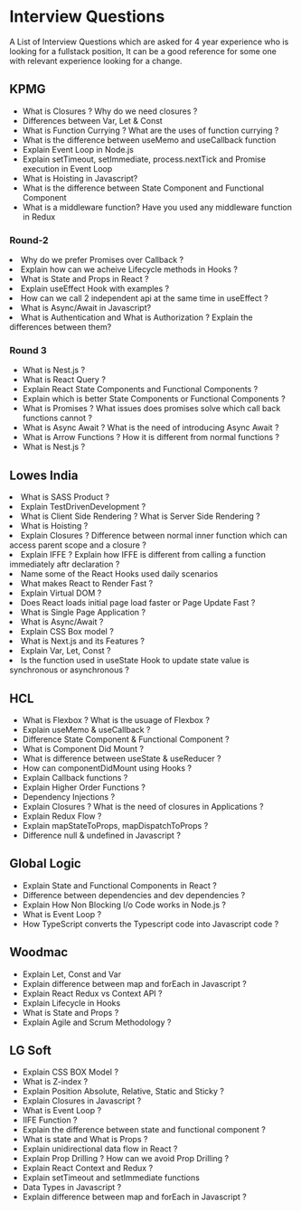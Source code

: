 # Interview Questions
A List of Interview Questions which are asked for 4 year experience who is looking for a fullstack position, It can be a good reference for some one with relevant experience looking for a change. 

<h2>KPMG</h2>
<ul>
  <li>What is Closures ? Why do we need closures ?</li>
  <li> Differences between Var, Let & Const</li>
<li>What is Function Currying ? What are the uses of function currying ? </li>
  <li>What is the difference between useMemo and useCallback function</li>
<li>Explain Event Loop in Node.js</li>
<li> Explain setTimeout, setImmediate, process.nextTick and Promise execution in Event Loop</li>
<li> What is Hoisting in Javascript?</li>
<li>What is the difference between State Component and Functional Component</li>
<li> What is a middleware function? Have you used any middleware function in Redux</li>
</ul>

<h3> Round-2</h3>
<li>Why do we prefer Promises over Callback ? </li>
<li> Explain how can we acheive Lifecycle methods in Hooks ? </li>
<li> What is State and Props in React ? </li>
<li> Explain useEffect Hook with examples ? </li>
<li> How can we call 2 independent api at the same time in useEffect ? </li>
<li> What is Async/Await in Javascript?</li>
<li> What is Authentication and What is Authorization ? Explain the differences between them?</li>

<h3> Round 3</h3>
<ul>
  <li>What is Nest.js ? </li>
  <li> What is React Query ?</li>
  <li> Explain React State Components and Functional Components ?</li>
  <li> Explain which is better State Components or Functional Components ? </li>
  <li> What is Promises ?  What issues does promises solve which call back functions cannot ? </li>
  <li> What is Async Await ? What is the need of introducing Async Await ? </li>
  <li> What is Arrow Functions ? How it is different from normal functions ? </li>
  <li> What is Nest.js ?</li>
</ul>

<h2> Lowes India</h2>
<li> What is SASS Product ? </li>
<li> Explain TestDrivenDevelopment ? </li>
<li> What is Client Side Rendering ? What is Server Side Rendering ? </li>
<li> What is Hoisting ? </li>
<li> Explain Closures ? Difference between normal inner function which can access parent scope and a closure ? </li>
<li> Explain IFFE ? Explain how IFFE is different from calling a function immediately aftr declaration ? </li>
<li> Name some of the React Hooks used daily scenarios</li>
<li> What makes React to Render Fast ?</li>
<li> Explain Virtual DOM ? </li>
<li> Does React loads initial page load faster or Page Update Fast ? </li>
<li> What is Single Page Application ?</li>
<li> What is Async/Await ? </li>
<li> Explain CSS Box model ? </li>
<li> What is Next.js and its Features ?</li>
<li> Explain Var, Let, Const ? </li>
<li> Is the function used in useState Hook to update state value is synchronous or asynchronous ? </li>

<h2> HCL </h2>
<ul>
<li>What is Flexbox ? What is the usuage of Flexbox ? </li>
<li> Explain useMemo & useCallback ? </li>
<li>Difference State Component & Functional Component ? </li>
<li> What is Component Did Mount ? </li>
<li>What is difference between useState & useReducer ? </li>
<li> How can componentDidMount using Hooks ? </li>
<li> Explain Callback functions ? </li>
<li> Explain Higher Order Functions ? </li>
<li> Dependency Injections ? </li>
<li> Explain Closures ? What is the need of closures in Applications ? </li>
<li> Explain Redux Flow ? </li>
<li>Explain mapStateToProps, mapDispatchToProps ? </li>
<li> Difference null & undefined in Javascript ? </li>
</ul>


<h2> Global Logic</h2>
<ul>
  <li>Explain State and Functional Components in React ?  </li>
  <li> Difference between dependencies and dev dependencies ? </li>
  <li> Explain How Non Blocking I/o Code works in Node.js ? </li>
  <li> What is Event Loop ?</li>
  <li> How TypeScript converts the Typescript code into Javascript code ?</li>
</ul>

<h2> Woodmac</h2>
<ul>
  <li> Explain Let, Const and Var </li>
  <li>Explain difference between map and forEach in Javascript ?</li>
  <li> Explain React Redux vs Context API ? </li>
  <li> Explain Lifecycle in Hooks </li>
  <li> What is State and Props ? </li>
  <li> Explain Agile and Scrum Methodology ? </li>
</ul>

<h2> LG Soft</h2>
<ul>
  <li>  Explain CSS BOX Model ?</li>
  <li> What is Z-index ? </li>
  <li>Explain Position Absolute, Relative, Static and Sticky ? </li>
  <li>Explain Closures in Javascript  ? </li>
  <li>What is Event Loop ? </li>
  <li>IIFE Function ? </li>
  <li>Explain the difference between state and functional component ?</li>
  <li> What is state and What is Props ? </li>
  <li>Explain unidirectional data flow in React ? </li>
  <li>Explain Prop Drilling ? How can we avoid Prop Drilling ? </li>
  <li>Explain React Context and Redux ? </li>
  <li>Explain setTimeout and setImmediate functions</li>
  <li>Data Types in Javascript ? </li>
  <li>Explain difference between map and forEach in Javascript ?</li>
</ul>
